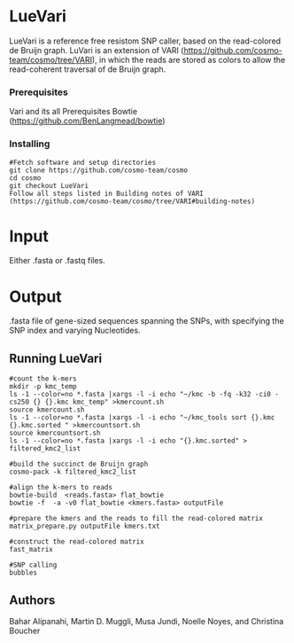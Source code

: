 # LueVari
LueVari is a reference free resistom SNP caller, based on the read-colored de Bruijn graph. LuVari is an extension of VARI (https://github.com/cosmo-team/cosmo/tree/VARI), in which the reads are stored as colors to allow the read-coherent traversal of de Bruijn graph. 
### Prerequisites

Vari and its all Prerequisites
Bowtie (https://github.com/BenLangmead/bowtie)

### Installing
```
#Fetch software and setup directories
git clone https://github.com/cosmo-team/cosmo
cd cosmo
git checkout LueVari
Follow all steps listed in Building notes of VARI (https://github.com/cosmo-team/cosmo/tree/VARI#building-notes)
```
# Input
Either .fasta or .fastq files.
# Output
.fasta file of gene-sized sequences spanning the SNPs, with specifying the SNP index and varying Nucleotides.  
## Running LueVari
```
#count the k-mers
mkdir -p kmc_temp
ls -1 --color=no *.fasta |xargs -l -i echo "~/kmc -b -fq -k32 -ci0 -cs250 {} {}.kmc kmc_temp" >kmercount.sh
source kmercount.sh
ls -1 --color=no *.fasta |xargs -l -i echo "~/kmc_tools sort {}.kmc {}.kmc.sorted " >kmercountsort.sh
source kmercountsort.sh
ls -1 --color=no *.fasta |xargs -l -i echo "{}.kmc.sorted" > filtered_kmc2_list

#build the succinct de Bruijn graph
cosmo-pack -k filtered_kmc2_list 

#align the k-mers to reads
bowtie-build  <reads.fasta> flat_bowtie
bowtie -f  -a -v0 flat_bowtie <kmers.fasta> outputFile

#prepare the kmers and the reads to fill the read-colored matrix
matrix_prepare.py outputFile kmers.txt

#construct the read-colored matrix
fast_matrix

#SNP calling
bubbles

```
## Authors
Bahar Alipanahi, Martin D. Muggli, Musa Jundi, Noelle Noyes, and Christina Boucher
